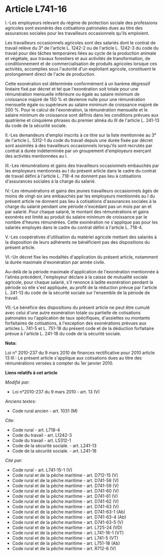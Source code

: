 # Article L741-16

I.-Les employeurs relevant du régime de protection sociale des professions agricoles sont exonérés des cotisations patronales
dues au titre des assurances sociales pour les travailleurs occasionnels qu'ils emploient. 

Les travailleurs occasionnels agricoles sont des salariés dont le contrat de travail relève du 3° de l'article L. 1242-2 ou
de l'article L. 1242-3 du code du travail pour des tâches temporaires liées au cycle de la production animale et végétale,
aux travaux forestiers et aux activités de transformation, de conditionnement et de commercialisation de produits agricoles
lorsque ces activités, accomplies sous l'autorité d'un exploitant agricole, constituent le prolongement direct de l'acte de
production. 

Cette exonération est déterminée conformément à un barème dégressif linéaire fixé par décret et tel que l'exonération soit
totale pour une rémunération mensuelle inférieure ou égale au salaire minimum de croissance majoré de 150 % et devienne nulle
pour une rémunération mensuelle égale ou supérieure au salaire minimum de croissance majoré de 200 %. Pour le calcul de
l'exonération, la rémunération mensuelle et le salaire minimum de croissance sont définis dans les conditions prévues aux
quatrième et cinquième phrases du premier alinéa du III de l'article L. 241-13 du code de la sécurité sociale. 

II.-Les demandeurs d'emploi inscrits à ce titre sur la liste mentionnée au 3° de l'article L. 5312-1 du code du travail
depuis une durée fixée par décret sont assimilés à des travailleurs occasionnels lorsqu'ils sont recrutés par contrat à durée
indéterminée par un groupement d'employeurs exerçant des activités mentionnées au I. 

III.-Les rémunérations et gains des travailleurs occasionnels embauchés par les employeurs mentionnés au I du présent article
dans le cadre du contrat de travail défini à l'article L. 718-4 ne donnent pas lieu à cotisations d'assurances sociales à la
charge du salarié. 

IV.-Les rémunérations et gains des jeunes travailleurs occasionnels âgés de moins de vingt-six ans embauchés par les
employeurs mentionnés au I du présent article ne donnent pas lieu à cotisations d'assurances sociales à la charge du salarié
pendant une période n'excédant pas un mois par an et par salarié. Pour chaque salarié, le montant des rémunérations et gains
exonérés est limité au produit du salaire minimum de croissance par le nombre d'heures rémunérées. Cette exonération ne
s'applique pas pour les salariés employés dans le cadre du contrat défini à l'article L. 718-4.

V.-Les coopératives d'utilisation du matériel agricole mettant des salariés à la disposition de leurs adhérents ne
bénéficient pas des dispositions du présent article. 

VI.-Un décret fixe les modalités d'application du présent article, notamment la durée maximale d'exonération par année
civile. 

Au-delà de la période maximale d'application de l'exonération mentionnée à l'alinéa précédent, l'employeur déclare à la
caisse de mutualité sociale agricole, pour chaque salarié, s'il renonce à ladite exonération pendant la période où elle s'est
appliquée, au profit de la réduction prévue par l'article L. 241-13 du code de la sécurité sociale sur l'ensemble de la
période de travail. 

VII.-Le bénéfice des dispositions du présent article ne peut être cumulé avec celui d'une autre exonération totale ou
partielle de cotisations patronales ou l'application de taux spécifiques, d'assiettes ou montants forfaitaires de
cotisations, à l'exception des exonérations prévues aux articles L. 741-5 et L. 751-18 du présent code et de la déduction
forfaitaire prévue à l'article L. 241-18 du code de la sécurité sociale.

**Nota:**

Loi n° 2010-237 du 9 mars 2010 de finances rectificative pour 2010 article 13 III : Le présent article s'applique aux
cotisations dues au titre des rémunérations versées à compter du 1er janvier 2010.

**Liens relatifs à cet article**

_Modifié par_:

  - Loi n°2010-237 du 9 mars 2010 - art. 13 (V)

_Anciens textes_:

  - Code rural ancien - art. 1031 (M)

_Cite_:

  - Code rural - art. L718-4
  - Code du travail - art. L1242-3
  - Code du travail - art. L5312-1
  - Code de la sécurité sociale. - art. L241-13
  - Code de la sécurité sociale. - art. L241-18

_Cité par_:

  - Code rural - art. L741-15-1 (V)
  - Code rural et de la pêche maritime - art. D712-15 (V)
  - Code rural et de la pêche maritime - art. D741-58 (V)
  - Code rural et de la pêche maritime - art. D741-59 (V)
  - Code rural et de la pêche maritime - art. D741-60 (V)
  - Code rural et de la pêche maritime - art. D741-61 (V)
  - Code rural et de la pêche maritime - art. D741-62 (V)
  - Code rural et de la pêche maritime - art. D741-63 (V)
  - Code rural et de la pêche maritime - art. D741-63-1 (Ab)
  - Code rural et de la pêche maritime - art. D741-63-4 (Ab)
  - Code rural et de la pêche maritime - art. D741-63-5 (V)
  - Code rural et de la pêche maritime - art. L725-24 (VD)
  - Code rural et de la pêche maritime - art. L741-16-1 (VT)
  - Code rural et de la pêche maritime - art. L741-5 (VT)
  - Code rural et de la pêche maritime - art. L751-18 (Ab)
  - Code rural et de la pêche maritime - art. R712-6 (V)
